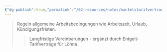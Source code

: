 ```yaml
---
{"dg-publish":true,"permalink":"/02-resources/notes/mantelstarifvertraege-e/","tags":["arbeitsrecht/tarifwesen"],"noteIcon":"","updated":"2025-08-28T17:45:59.000+02:00"}
---
```


>Regeln allgemeine Arbeitsbedingungen wie Arbeitszeit, Urlaub, Kündigungsfristen.
>>Langfristige Vereinbarungen - ergänzt durch Entgelt-Tarifverträge für Löhne.